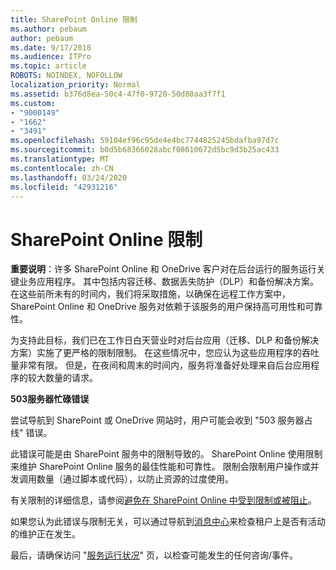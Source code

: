 ```yaml
---
title: SharePoint Online 限制
ms.author: pebaum
author: pebaum
ms.date: 9/17/2018
ms.audience: ITPro
ms.topic: article
ROBOTS: NOINDEX, NOFOLLOW
localization_priority: Normal
ms.assetid: b376d8ea-50c4-47f0-9720-50d80aa3f7f1
ms.custom:
- "9000149"
- "1662"
- "3491"
ms.openlocfilehash: 59104ef96c95de4e4bc7744825245bdafba97d7c
ms.sourcegitcommit: b0d5b68366028abcf08610672d5bc9d3b25ac433
ms.translationtype: MT
ms.contentlocale: zh-CN
ms.lasthandoff: 03/24/2020
ms.locfileid: "42931216"
---
```

# <a name="sharepoint-online-throttling"></a>SharePoint Online 限制

**重要说明**：许多 SharePoint Online 和 OneDrive 客户对在后台运行的服务运行关键业务应用程序。 其中包括内容迁移、数据丢失防护（DLP）和备份解决方案。 在这些前所未有的时间内，我们将采取措施，以确保在远程工作方案中，SharePoint Online 和 OneDrive 服务对依赖于该服务的用户保持高可用性和可靠性。

为支持此目标，我们已在工作日白天营业时对后台应用（迁移、DLP 和备份解决方案）实施了更严格的限制限制。 在这些情况中，您应认为这些应用程序的吞吐量非常有限。 但是，在夜间和周末的时间内，服务将准备好处理来自后台应用程序的较大数量的请求。

**503服务器忙碌错误**

尝试导航到 SharePoint 或 OneDrive 网站时，用户可能会收到 "503 服务器占线" 错误。 

此错误可能是由 SharePoint 服务中的限制导致的。 SharePoint Online 使用限制来维护 SharePoint Online 服务的最佳性能和可靠性。 限制会限制用户操作或并发调用数量（通过脚本或代码），以防止资源的过度使用。 

有关限制的详细信息，请参阅[避免在 SharePoint Online 中受到限制或被阻止](https://docs.microsoft.com/sharepoint/dev/general-development/how-to-avoid-getting-throttled-or-blocked-in-sharepoint-online)。

如果您认为此错误与限制无关，可以通过导航到[消息中心](https://portal.office.com/adminportal/home#/MessageCenter)来检查租户上是否有活动的维护正在发生。

 最后，请确保访问 "[服务运行状况](https://portal.office.com/adminportal/home#/servicehealth)" 页，以检查可能发生的任何咨询/事件。

